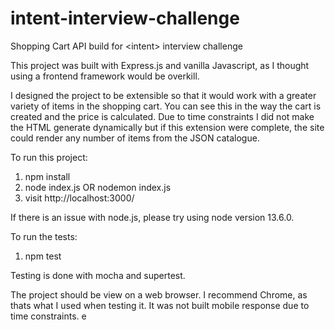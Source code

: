 # intent-interview-challenge
Shopping Cart API build for &lt;intent> interview challenge

This project was built with Express.js and vanilla Javascript, as I thought using a frontend framework would be overkill. 

I designed the project to be extensible so that it would work with a greater variety of items in the shopping cart. You can see this in the way the cart is created and the price is calculated. Due to time constraints I did not make the HTML generate dynamically but if this extension were complete, the site could render any number of items from the JSON catalogue. 

To run this project:
1) npm install
2) node index.js OR nodemon index.js
3) visit http://localhost:3000/

If there is an issue with node.js, please try using node version 13.6.0. 

To run the tests:
1) npm test

Testing is done with mocha and supertest. 

The project should be view on a web browser. I recommend Chrome, as thats what I used when testing it. It was not built mobile response due to time constraints. e 
